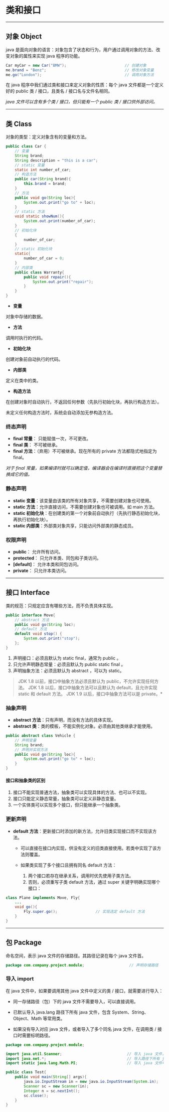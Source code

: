 # 类和接口

---

## 对象 Object


java 是面向对象的语言：对象包含了状态和行为，用户通过调用对象的方法、改变对象的属性来实现 java 程序的功能。

```java
Car myCar = new Car("BMW");                          // 创建对象       
me.brand = "Benz";                                   // 修改对象变量                   
me.go("London");                                     // 调用对象方法
```


在 java 程序中我们通过类和接口来定义对象的性质：每个 java 文件都是一个定义好的  public 类 / 接口，且类名 / 接口名与文件名相同。

*java 文件可以含有多个类 / 接口，但只能有一个 public 类 / 接口供外部访问。*

---


## 类 Class 

对象的类型：定义对象含有的变量和方法。

```java
public class Car {     
    // 变量
    String brand;
    String description = "this is a car";
    // static 变量 
    static int number_of_car;  
    // 构造方法
    public car(String brand){        
        this.brand = brand;
    } 
    // 方法  
    public void go(String loc){
        System.out.print("go to" + loc);
    }   
    // static 方法
    void static showNum(){            
        System.out.print(number_of_car);
    }
    // 初始化块
    {       
        number_of_car;                                      
    }
    // static 初始化块
    static{                                                              
        number_of_car = 0;
    }
    // 内部类
    public class Warranty{
        public void repair(){
            System.out.print("repair");
        }    
    }
}
```

- **变量**

对象中存储的数据。

- **方法**

调用时执行的代码。

- **初始化块**

创建对象前自动执行的代码。

- **内部类**

定义在类中的类。

- **构造方法**

在创建对象时自动执行，不返回任何参数（先执行初始化块，再执行构造方法）。

未定义任何构造方法时，系统会自动添加无参构造方法。


### 终态声明

- **final 常量**： 只能赋值一次，不可更改。
- **final 类**： 不可被继承。
- **final 方法**：（弃用）不可被继承。现在所有的 private 方法都隐式地指定为 final。

*对于 final 常量，如果编译时就可以确定值，编译器会在编译时直接把这个变量替换成它的值。*

### 静态声明

- **static 变量**：该变量由该类的所有对象共享，不需要创建对象也可使用。
- **static 方法**：允许直接访问，不需要创建对象也可被调用。如 main 方法。
- **static 初始化块**：在创建类的第一个对象前自动执行（先执行静态初始化块，再执行初始化块）。
- **static 内部类**：外部类对象共享，只能访问外部类的静态成员。

### 权限声明

- **public**： 允许所有访问。
- **protected**： 只允许本类、同包和子类访问。
- **[default]**： 允许本类和同包访问。
- **private**： 只允许本类访问。



---

## 接口 Interface      

类的规范：只规定应含有哪些方法，而不负责具体实现。 


```java
public interface Move{  
    // abstract 方法                   
    public void go(String loc);
    // default 方法                                 
    default void stop() {      
        System.out.print("stop");
    };                  
}
```

1. 声明接口：必须且默认为 static final，通常为 public 。
2. 只允许声明静态常量：必须且默认为 public static final 。
3. 声明抽象方法：必须且默认为 abstract ，可以为 static。


> JDK 1.8 以前，接口中抽象方法必须且默认为 public，不允许实现任何方法。
> JDK 1.8 以后，接口中抽象方法可以且默认为 default，且允许实现 static 和 default 方法。
> JDK 1.9 以后，接口中抽象方法可以是 private。*


### 抽象声明

- **abstract 方法**：只有声明，而没有方法的具体实现。
- **abstract 类**：类的模板，不能实例化对象。必须由其他类继承才能使用。

```java
public abstract class Vehicle {
    // 声明变量
    String brand;
    // 声明并实现方法
    public void go(String loc){
        System.out.print("go to" + loc);
    }   
}
```

#### 接口和抽象类的区别

1. 接口不能实现普通方法，抽象类可以实现具体的方法、也可以不实现。
2. 接口只能定义静态常量，抽象类可以定义非静态变量。
3. 一个实体类可以实现多个接口，但只能继承一个抽象类。


### 更新声明

- **default 方法**：更新接口时添加的新方法，允许旧类实现接口而不实现该方法。
  
  - 可以直接在接口内实现，供没有定义的旧类直接使用。若类中实现了该方法则覆盖。

  - 如果类实现了多个接口且拥有同名 default 方法：

     1. 两个接口若存在继承关系，调用时优先使用子类方法。
     2. 否则，必须重写子类 default 方法，通过 super 关键字明确实现哪个接口：

```java
class Plane implements Move, Fly{
    ...
    void go(){
        Fly.super.go();                 // 实现选定 default 方法
    }
}
```

---


## 包 Package   

命名空间，表示 java 文件的存储路径。其路径记录在每个 java 文件首。

```java
package com.company.project.module;                    // 声明存储路径
```

### 导入 import

在 java 文件中，如果要调用其他 java 文件中定义的类 / 接口，就需要进行导入：

- 同一存储路径（包）下的 java 文件不需要导入，可以直接调用。
   
- 已默认导入 java.lang 路径下所有 java 文件，包含 System、String、Object、Math 等常用类。
   
- 如果没有导入对应 java 文件，或者导入了多个同名 java 文件，在调用类 / 接口时需要标明路径。


```java
package com.company.project.module;  

import java.util.Scanner;                             // 导入 java 文件，但不包括内部 static 变量和方法
import java.net.*;                                    // 导入路径下所有 java 文件，但不包括下属文件夹
import static java.lang.Math.PI;                      // 导入 java 文件中的 static 变量或方法

public class Test{
    public void main(String[] args){
        java.io.InputStream in = new java.io.InputStream(System.in);    // 未导入类，调用时需要标明路径
        Scanner sc = new Scanner(in);                                   // 已导入类，可直接调用
        Integer n = sc.nextInt();                                       // 默认导入类，可直接调用
        sc.close();           
    }
}
```



